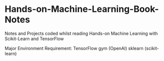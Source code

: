# Hands-on-Machine-Learning-Book-Notes
Notes and Projects coded whilst reading Hands-on Machine Learning with Scikit-Learn and TensorFlow

Major Environment Requirement:
TensorFlow
gym (OpenAI)
sklearn (scikit-learn)
